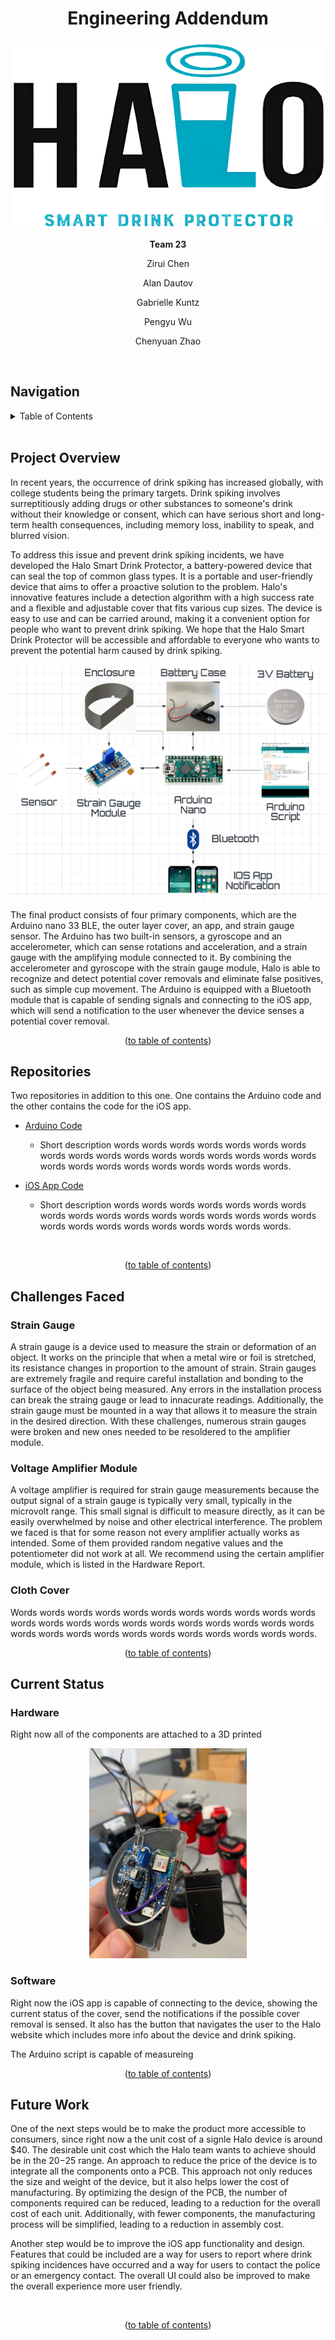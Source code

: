 <h1 align="center">Engineering Addendum</h1>

<p align="center"><img src="Images/HaloLogo.png" width=500 height=300></p>
<p align="center"><b>Team 23</b></p>
<p align="center">Zirui Chen</p>
<p align="center">Alan Dautov</p>
<p align="center">Gabrielle Kuntz</p>
<p align="center">Pengyu Wu</p>
<p align="center">Chenyuan Zhao</p>

<br/>


## Navigation

<!-- TABLE OF CONTENTS -->
<details>
  <summary>Table of Contents</summary>
  <ol>
    <li>
      <a href="#engineering-addendum">Title</a>
    </li>
    <li>
      <a href="#project-overview">Project Overview</a>
    </li>
    <li>
      <a href="#repositories">Repositories</a>
    </li>
    <li>
      <a href="#current-status">Current Status</a>
    </li>
    <li>
      <a href="#future-work">Future Work</a>
    </li>
  </ol>
</details>

<br/>


## Project Overview

In recent years, the occurrence of drink spiking has increased globally, with college students being the primary targets. Drink spiking involves surreptitiously adding drugs or other substances to someone's drink without their knowledge or consent, which can have serious short and long-term health consequences, including memory loss, inability to speak, and blurred vision.

To address this issue and prevent drink spiking incidents, we have developed the Halo Smart Drink Protector, a battery-powered device that can seal the top of common glass types. It is a portable and user-friendly device that aims to offer a proactive solution to the problem. Halo's innovative features include a detection algorithm with a high success rate and a flexible and adjustable cover that fits various cup sizes. The device is easy to use and can be carried around, making it a convenient option for people who want to prevent drink spiking. We hope that the Halo Smart Drink Protector will be accessible and affordable to everyone who wants to prevent the potential harm caused by drink spiking.
<br/>
<p align="center"><img src="Images/SystemOverview.png" width=600 height=375></p>
The final product consists of four primary components, which are the Arduino nano 33 BLE, the outer layer cover, an app, and strain gauge sensor. The Arduino has two built-in sensors, a gyroscope and an accelerometer, which can sense rotations and acceleration, and a strain gauge with the amplifying module connected to it. By combining the accelerometer and gyroscope with the strain gauge module, Halo is able to recognize and detect potential cover removals and eliminate false positives, such as simple cup movement. The Arduino is equipped with a Bluetooth module that is capable of sending signals and connecting to the iOS app, which will send a notification to the user whenever the device senses a potential cover removal.

<br/>
<p align="center">(<a href="#navigation">to table of contents</a>)</p>


## Repositories

Two repositories in addition to this one. One contains the Arduino code and the other contains the code for the iOS app.

* <a href="https://github.com/dautal/Halo-Smart-Drink-Protector">Arduino Code</a>
  * Short description words words words words words words words words words words words words words words words words words words words words words words words words words words.

* <a href="https://github.com/dautal/HaloApp">iOS App Code</a>
  * Short description words words words words words words words words words words words words words words words words words words words words words words words words words words.
<br/>
<p align="center">(<a href="#navigation">to table of contents</a>)</p>

## Challenges Faced
### Strain Gauge
A strain gauge is a device used to measure the strain or deformation of an object. It works on the principle that when a metal wire or foil is stretched, its resistance changes in proportion to the amount of strain. Strain gauges are extremely fragile and require careful installation and bonding to the surface of the object being measured. Any errors in the installation process can break the straing gauge or lead to innacurate readings. Additionally, the strain gauge must be mounted in a way that allows it to measure the strain in the desired direction. With these challenges, numerous strain gauges were broken and new ones needed to be resoldered to the amplifier module.
### Voltage Amplifier Module
A voltage amplifier is required for strain gauge measurements because the output signal of a strain gauge is typically very small, typically in the microvolt range. This small signal is difficult to measure directly, as it can be easily overwhelmed by noise and other electrical interference. The problem we faced is that for some reason not every amplifier actually works as intended. Some of them provided random negative values and the potentiometer did not work at all. We recommend using the certain amplifier module, which is listed in the Hardware Report. 
### Cloth Cover
Words words words words words words words words words words words words words words words words words words words words words words words words words words words words words words words words words.
<br/>
<p align="center">(<a href="#navigation">to table of contents</a>)</p>

## Current Status
### Hardware
Right now all of the components are attached to a 3D printed 
<p align="center"><img src="Images/Final_prototype.jpg" width="50%" height="50%"></p>

### Software
Right now the iOS app is capable of connecting to the device, showing the current status of the cover, send the notifications if the possible cover removal is sensed. It also has the button that navigates the user to the Halo website which includes more info about the device and drink spiking. 

The  Arduino script is capable of measureing 
<br/>
<p align="center">(<a href="#navigation">to table of contents</a>)</p>


## Future Work

One of the next steps would be to make the product more accessible to consumers, since right now a the unit cost of a signle Halo device is around $40. The desirable unit cost which the Halo team wants to achieve should be in the $20-$25 range. An approach to reduce the price of the device is to integrate all the components onto a PCB. This approach not only reduces the size and weight of the device, but it also helps lower the cost of manufacturing. By optimizing the design of the PCB, the number of components required can be reduced, leading to a reduction for the overall cost of each unit. Additionally, with fewer components, the manufacturing process will be simplified, leading to a reduction in assembly cost. 

Another step would be to improve the iOS app functionality and design. Features that could be included are a way for users to report where drink spiking incidences have occurred and a way for users to contact the police or an emergency contact. The overall UI could also be improved to make the overall experience more user friendly.

<br/>
<p align="center">(<a href="#navigation">to table of contents</a>)</p>
